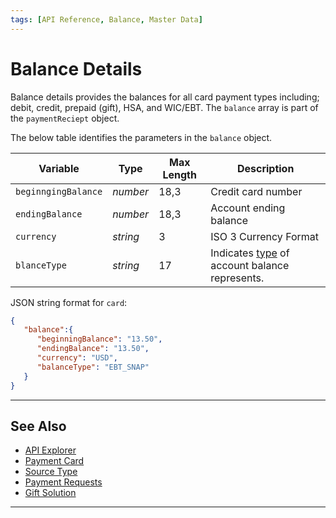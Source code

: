 ```yaml
---
tags: [API Reference, Balance, Master Data]
---
```



# Balance Details

Balance details provides the balances for all card payment types including; debit, credit, prepaid (gift), HSA, and WIC/EBT. The `balance` array is part of the `paymentReciept` object.

<!--
type: tab
titles: balance, JSON Example
-->

The below table identifies the parameters in the `balance` object.

| Variable | Type | Max Length | Description |
| -------- | -- | ------------ | -----|
| `beginngingBalance` | *number* | 18,3 | Credit card number |
| `endingBalance` | *number* | 18,3 | Account ending balance |
| `currency` | *string* | 3 | ISO 3 Currency Format |
| `blanceType` | *string* | 17 |  Indicates <a href="../docs?path=docs/Resources/Master-Data/Balance-Components.md#balance-type">type</a> of account balance represents. |


<!--
type: tab
-->

JSON string format for `card`:

```json
{
   "balance":{
      "beginningBalance": "13.50",
      "endingBalance": "13.50",
      "currency": "USD",
      "balanceType": "EBT_SNAP"
   } 
}
```

<!-- type: tab-end -->

---

## See Also

- [API Explorer](../api/?type=post&path=/payments/v1/charges)
- [Payment Card](?path=docs/Resources/Guides/Payment-Sources/Payment-Card.md)
- [Source Type](?path=docs/Resources/Guides/Payment-Sources/Source-Type.md)
- [Payment Requests](?path=docs/Resources/API-Documents/Payments/Payments.md)
- [Gift Solution](?path=docs/Resources/Guides/Payment-Sources/Gift/Gift-Solutions.md)

---
